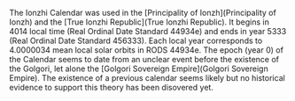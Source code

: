 The Ionzhi Calendar was used in the [Principality of Ionzh](Principality of Ionzh) and the [True Ionzhi Republic](True Ionzhi Republic). It begins in 4014 local time (Real Ordinal Date Standard 44934e) and ends in year 5333 (Real Ordinal Date Standard 456333). Each local year corresponds to 4.0000034 mean local solar orbits in RODS 44934e. The epoch (year 0) of the Calendar seems to date from an unclear event before the existence of the Golgori, let alone the [Golgori Sovereign Empire](Golgori Sovereign Empire). The existence of a previous calendar seems likely but no historical evidence
 to support this theory has been disovered yet.
